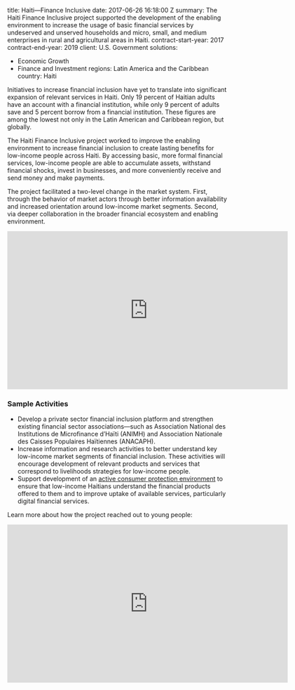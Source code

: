 
title: Haiti—Finance Inclusive
date: 2017-06-26 16:18:00 Z
summary: The Haiti Finance Inclusive project supported the development of the enabling
  environment to increase the usage of basic financial services by undeserved and
  unserved households and micro, small, and medium enterprises in rural and agricultural
  areas in Haiti.
contract-start-year: 2017
contract-end-year: 2019
client: U.S. Government
solutions:
- Economic Growth
- Finance and Investment
regions: Latin America and the Caribbean
country: Haiti


Initiatives to increase financial inclusion have yet to translate into significant expansion of relevant services in Haiti. Only 19 percent of Haitian adults have an account with a financial institution, while only 9 percent of adults save and 5 percent borrow from a financial institution. These figures are among the lowest not only in the Latin American and Caribbean region, but globally.

The Haiti Finance Inclusive project worked to improve the enabling environment to increase financial inclusion to create lasting benefits for low-income people across Haiti. By accessing basic, more formal financial services, low-income people are able to accumulate assets, withstand financial shocks, invest in businesses, and more conveniently receive and send money and make payments.

The project facilitated a two-level change in the market system. First, through the behavior of market actors through better information availability and increased orientation around low-income market segments. Second, via deeper collaboration in the broader financial ecosystem and enabling environment.

<iframe src="https://player.vimeo.com/video/355104018" width="640" height="360" frameborder="0" allow="autoplay; fullscreen" allowfullscreen></iframe>

### Sample Activities

* Develop a private sector financial inclusion platform and strengthen existing financial sector associations—such as Association National des Institutions de Microfinance d’Haïti (ANIMH) and Association Nationale des Caisses Populaires Haïtiennes (ANACAPH).
* Increase information and research activities to better understand key low-income market segments of financial inclusion. These activities will encourage development of relevant products and services that correspond to livelihoods strategies for low-income people.
* Support development of an [active consumer protection environment](http://finclusionlab.org/blog/measuring-reach-digital-financial-services-haiti) to ensure that low-income Haitians understand the financial products offered to them and to improve uptake of available services, particularly digital financial services.

Learn more about how the project reached out to young people:

<iframe src="https://player.vimeo.com/video/242266763" width="640" height="360" frameborder="0" webkitallowfullscreen mozallowfullscreen allowfullscreen></iframe>
